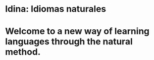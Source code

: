 # Idina: Idiomas naturales
# Welcome to a new way of learning languages through the natural method.
